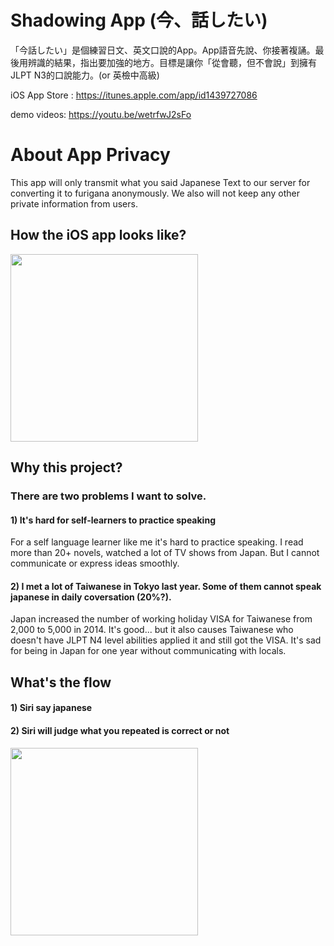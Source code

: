 # Shadowing App (今、話したい)
「今話したい」是個練習日文、英文口說的App。App語音先說、你接著複誦。最後用辨識的結果，指出要加強的地方。目標是讓你「從會聽，但不會說」到擁有JLPT N3的口說能力。(or 英檢中高級)

iOS App Store : https://itunes.apple.com/app/id1439727086

demo videos: https://youtu.be/wetrfwJ2sFo

# About App Privacy
This app will only transmit what you said Japanese Text to our server for converting it to furigana anonymously. We also will not keep any other private information from users.

## How the iOS app looks like?
<img src="https://raw.githubusercontent.com/wangchou/Shadowing/master/img/screenshot201812.jpg" height="300">

## Why this project?
### There are two problems I want to solve.

#### 1) It's hard for self-learners to practice speaking
For a self language learner like me it's hard to practice speaking. I read more than 20+ novels, watched a lot of TV shows from Japan. But I cannot communicate or express ideas smoothly.

#### 2) I met a lot of Taiwanese in Tokyo last year. Some of them cannot speak japanese in daily coversation (20%?).
Japan increased the number of working holiday VISA for Taiwanese from 2,000 to 5,000 in 2014. It's good... but it also causes Taiwanese who doesn't have JLPT N4 level abilities applied it and still got the VISA. It's sad for being in Japan for one year without communicating with locals.

## What's the flow
#### 1) Siri say japanese
#### 2) Siri will judge what you repeated is correct or not
<img src="https://raw.githubusercontent.com/wangchou/Shadowing/master/img/gameFlow.jpg" height="300">

